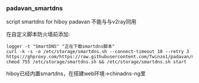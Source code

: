### padavan_smartdns
script smartdns for hiboy padavan
不能与与v2ray同用

在自定义脚本防火墙前添加:

```
logger -t "SmartDNS" "正在下载smartdns脚本"
curl -k -s -o /etc/storage/smartdns.sh --connect-timeout 10 --retry 3 https://ghproxy.com/https://raw.githubusercontent.com/Twinzo1/padavan/master/smartdns/smartdns.sh
chmod 755 /etc/storage/smartdns.sh && /etc/storage/smartdns.sh start
```

hiboy已经内置smartdns，在搭建web环境→chinadns-ng里
